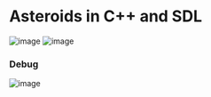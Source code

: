 # Asteroids in C++ and SDL

![image](https://github.com/Nartynka/Asteroids/assets/57597187/b6a117cd-7b65-44eb-a066-5a85eb4883ea)
![image](https://github.com/Nartynka/Asteroids/assets/57597187/5e7391b0-2db2-45b9-b14b-2b99c510d239)

### Debug
![image](https://github.com/Nartynka/Asteroids/assets/57597187/b90ab38a-af55-4fce-9ff8-5e5169f0c9d8)
